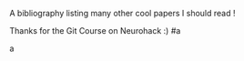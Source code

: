 A bibliography listing many other cool papers I should read !

Thanks for the Git Course on Neurohack :)
#a

a
